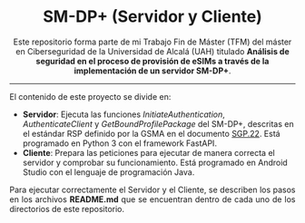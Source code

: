 <p align="center">
   <h1 align="center">SM-DP+ (Servidor y Cliente)</h1>
</p>

<p align="center">
  Este repositorio forma parte de mi Trabajo Fin de Máster (TFM) del máster en Ciberseguridad de la Universidad de Alcalá (UAH) titulado <strong>Análisis de seguridad en el proceso de provisión de eSIMs a través de la implementación de un servidor SM-DP+</strong>.
</p>

---

<p align="justify">
El contenido de este proyecto se divide en:
  <ul>
    <li><strong>Servidor</strong>: Ejecuta las funciones <i>InitiateAuthentication</i>, <i>AuthenticateClient</i> y <i>GetBoundProfilePackage</i> del SM-DP+, descritas en el estándar RSP definido por la GSMA en el documento <a href="https://www.gsma.com/solutions-and-impact/technologies/esim/wp-content/uploads/2023/12/SGP.22-v3.1.pdf" target="blank">SGP.22</a>. Está programado en Python 3 con el framework FastAPI.</li>
    <li><strong>Cliente</strong>: Prepara las peticiones para ejecutar de manera correcta el servidor y comprobar su funcionamiento. Está programado en Android Studio con el lenguaje de programación Java.</li>
  </ul>
</p>

<p align="justify">
  Para ejecutar correctamente el Servidor y el Cliente, se describen los pasos en los archivos <strong>README.md</strong> que se encuentran dentro de cada uno de los directorios de este repositorio.
</p>
